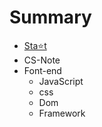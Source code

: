 # Summary

* [Sta⭐t](README.md)
* CS-Note
* Font-end
    * JavaScript
    * css
    * Dom
    * Framework

